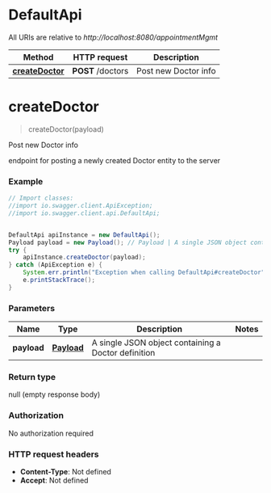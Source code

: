 # DefaultApi

All URIs are relative to *http://localhost:8080/appointmentMgmt*

Method | HTTP request | Description
------------- | ------------- | -------------
[**createDoctor**](DefaultApi.md#createDoctor) | **POST** /doctors | Post new Doctor info


<a name="createDoctor"></a>
# **createDoctor**
> createDoctor(payload)

Post new Doctor info

endpoint for posting a newly created Doctor entity to the server

### Example
```java
// Import classes:
//import io.swagger.client.ApiException;
//import io.swagger.client.api.DefaultApi;


DefaultApi apiInstance = new DefaultApi();
Payload payload = new Payload(); // Payload | A single JSON object containing a Doctor definition
try {
    apiInstance.createDoctor(payload);
} catch (ApiException e) {
    System.err.println("Exception when calling DefaultApi#createDoctor");
    e.printStackTrace();
}
```

### Parameters

Name | Type | Description  | Notes
------------- | ------------- | ------------- | -------------
 **payload** | [**Payload**](Payload.md)| A single JSON object containing a Doctor definition |

### Return type

null (empty response body)

### Authorization

No authorization required

### HTTP request headers

 - **Content-Type**: Not defined
 - **Accept**: Not defined

